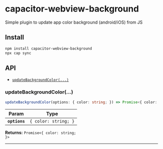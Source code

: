 # capacitor-webview-background
Simple plugin to update app color background (android/iOS) from JS

## Install

```bash
npm install capacitor-webview-background
npx cap sync
```

## API

<docgen-index>

* [`updateBackgroundColor(...)`](#updatebackgroundcolor)

</docgen-index>

<docgen-api>
<!--Update the source file JSDoc comments and rerun docgen to update the docs below-->

### updateBackgroundColor(...)

```typescript
updateBackgroundColor(options: { color: string; }) => Promise<{ color: string; }>
```

| Param         | Type                            |
| ------------- | ------------------------------- |
| **`options`** | <code>{ color: string; }</code> |

**Returns:** <code>Promise&lt;{ color: string; }&gt;</code>

--------------------

</docgen-api>
